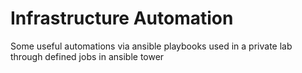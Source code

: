 # Infrastructure Automation

Some useful automations via ansible playbooks used in a private lab through defined jobs in ansible tower
